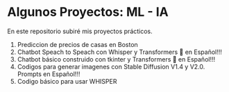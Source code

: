 # Algunos Proyectos: ML - IA
En este repositorio subiré mis proyectos prácticos.

1. Prediccion de precios de casas en Boston
2. Chatbot Speach to Speach con Whisper y Transformers 🤗 en Español!!!
3. Chatbot básico construido con tkinter y Transformers 🤗 en Español!!!
3. Codigos para generar imagenes con Stable Diffusion V1.4 y V2.0. Prompts en Español!!!
4. Codigo básico para usar WHISPER
